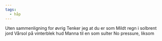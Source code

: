 ```yaml
---
tags:
  - håp
---
```

Uten sammenligning for øvrig
Tenker jeg at du er som 
Mildt regn i solbrent jord
Vårsol på vinterblek hud
Manna til en som sulter
No pressure, liksom
